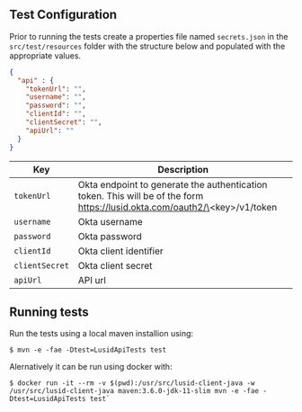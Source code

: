 ## Test Configuration

Prior to running the tests create a properties file named `secrets.json` in the `src/test/resources` folder with the structure below and populated with the appropriate values.

``` json
{
  "api" : {
    "tokenUrl": "",
    "username": "",
    "password": "",
    "clientId": "",
    "clientSecret": "",
    "apiUrl": ""
  }
}
```

| Key | Description |
| --- | --- |
| `tokenUrl` | Okta endpoint to generate the authentication token.  This will be of the form https://lusid.okta.com/oauth2/\<key\>/v1/token |
| `username` | Okta username |
| `password` | Okta password |
| `clientId` | Okta client identifier |
| `clientSecret` | Okta client secret |
| `apiUrl` | API url |

## Running tests

Run the tests using a local maven installion using:

```
$ mvn -e -fae -Dtest=LusidApiTests test
```

Alernatively it can be run using docker with:
```
$ docker run -it --rm -v $(pwd):/usr/src/lusid-client-java -w /usr/src/lusid-client-java maven:3.6.0-jdk-11-slim mvn -e -fae -Dtest=LusidApiTests test`
```

